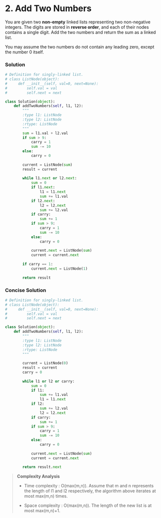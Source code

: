 # 2. Add Two Numbers
You are given two **non-empty** linked lists representing two non-negative integers. The digits are stored in **reverse order**, and each of their nodes contains a single digit. Add the two numbers and return the sum as a linked list.

You may assume the two numbers do not contain any leading zero, except the number 0 itself.

### Solution
```python
# Definition for singly-linked list.
# class ListNode(object):
#     def __init__(self, val=0, next=None):
#         self.val = val
#         self.next = next

class Solution(object):
    def addTwoNumbers(self, l1, l2):
        """
        :type l1: ListNode
        :type l2: ListNode
        :rtype: ListNode
        """
        sum = l1.val + l2.val
        if sum > 9:
            carry = 1
            sum -= 10
        else:
            carry = 0
            
        current = ListNode(sum)
        result = current
        
        while l1.next or l2.next:
            sum = 0
            if l1.next:
                l1 = l1.next
                sum += l1.val
            if l2.next:
                l2 = l2.next
                sum += l2.val
            if carry:
                sum += 1
            if sum > 9:
                carry = 1
                sum -= 10
            else:
                carry = 0
            
            current.next = ListNode(sum)
            current = current.next
            
        if carry == 1:
            current.next = ListNode(1)
            
        return result
```

### Concise Solution
```python
# Definition for singly-linked list.
# class ListNode(object):
#     def __init__(self, val=0, next=None):
#         self.val = val
#         self.next = next

class Solution(object):
    def addTwoNumbers(self, l1, l2):
        """
        :type l1: ListNode
        :type l2: ListNode
        :rtype: ListNode
        """
        
        current = ListNode(0)
        result = current
        carry = 0
        
        while l1 or l2 or carry:
            sum = 0
            if l1:
                sum += l1.val
                l1 = l1.next
            if l2:
                sum += l2.val
                l2 = l2.next
            if carry:
                sum += 1
            if sum > 9:
                carry = 1
                sum -= 10
            else:
                carry = 0
            
            current.next = ListNode(sum)
            current = current.next
            
        return result.next
```

> **Complexity Analysis**
>
> * Time complexity : O(max(m,n)). Assume that m and n represents the length of l1 and l2 respectively, the algorithm above iterates at most max(m,n) times.
>
> * Space complexity : O(max(m,n)). The length of the new list is at most max(m,n)+1.
